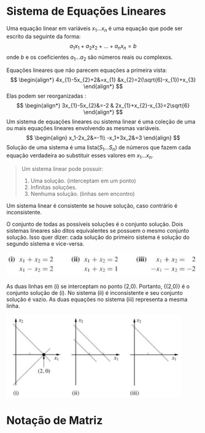 # Sistema de Equações Lineares

Uma equação linear em variáveis $x_{1}...x_{n}$ é uma equação que pode ser escrito da seguinte da forma:
$$
a_{1}x_{1}+a_{2}x_{2}+...+a_{n}x_{n}=b
$$
onde *b* e os coeficientes $a_{1}...a_{2}$ são números reais ou complexos. 

Equações lineares que não parecem equações a primeira vista:
$$
\begin{align*} 
4x_{1}-5x_{2}+2&=x_{1} &x_{2}=2(\sqrt{6}-x_{1})+x_{3} 
\end{align*}
$$
Elas podem ser reorganizadas :
$$
\begin{align*} 
3x_{1}-5x_{2}&=-2 & 2x_{1}+x_{2}-x_{3}=2\sqrt{6} 
\end{align*}
$$
Um sistema de equações lineares ou sistema linear é uma coleção de uma ou mais equações lineares envolvendo as mesmas variáveis.
$$
\begin{align}
x_1-2x_2&=-1\\
-x_1+3x_2&=3
\end{align}
$$
Solução de uma sistema é uma lista($S_1...S_{n}$) de números que fazem cada equação verdadeira ao substituir esses valores em $x_{1}...x_{n}$.

>  Um sistema linear pode possuir:
>
> 1. Uma solução. (interceptam em um ponto)
> 2. Infinitas soluções. 
> 3. Nenhuma solução. (linhas sem encontro)

Um sistema linear é consistente se houve solução, caso contrário é inconsistente.

O conjunto de todas as possíveis soluções é o conjunto solução. Dois sistemas lineares são ditos equivalentes se possuem o mesmo conjunto solução. Isso quer dizer: cada solução do primeiro sistema é solução do segundo sistema e vice-versa.

![](Imagens/0.png)

As duas linhas em (i) se interceptam no ponto (2,0). Portanto, {(2,0)} é o conjunto solução de (i). No sistema (ii) é inconsistente e seu conjunto solução é vazio. As duas equações no sistema (iii) representa a mesma linha.

![](Imagens/1.png)

# Notação de Matriz

